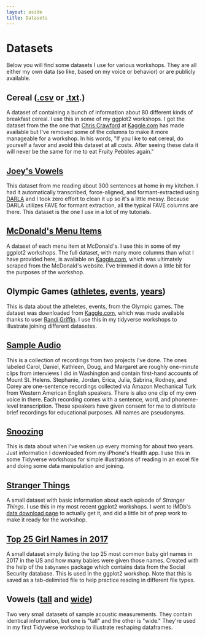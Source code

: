 ```yaml
---
layout: aside
title: Datasets
---
```


Datasets
========

Below you will find some datasets I use for various workshops. They are all either my own data (so like, based on my voice or behavior) or are publicly available.

## Cereal ([.csv](/data/cereal.csv) or [.txt](/data/cereal.txt).)

A dataset of containing a bunch of information about 80 different kinds of breakfast cereal. I use this in some of my ggplot2 workshops. I got the dataset from the the one that [Chris Crawford](https://www.kaggle.com/crawford) at [Kaggle.com](https://www.kaggle.com/crawford/80-cereals) has made available but I've removed some of the columns to make it more manageable for a workshop. In his words, "If you like to eat cereal, do yourself a favor and avoid this dataset at all costs. After seeing these data it will never be the same for me to eat Fruity Pebbles again."

## [Joey's Vowels](/data/joey.csv)

This dataset from me reading about 300 sentences at home in my kitchen. I had it automatically transcribed, force-aligned, and formant-extracted using [DARLA](http://darla.dartmouth.edu) and I took zero effort to clean it up so it's a little messy. Because DARLA utilizes FAVE for formant extraction, all the typical FAVE columns are there. This dataset is the one I use in a lot of my tutorials.

## [McDonald's Menu Items](/data/menu.csv)

A dataset of each menu item at McDonald's. I use this in some of my ggplot2 workshops. The full dataset, with many more columns than what I have provided here, is available on [Kaggle.com](https://www.kaggle.com/mcdonalds/nutrition-facts), which was ultimately scraped from the McDonald's website. I've trimmed it down a little bit for the purposes of the workshop.

## Olympic Games ([athletes](/data/athletes.csv), [events](/data/events.csv), [years](/data/years.csv))

This is data about the atheletes, events, from the Olympic games. The dataset was downloaded from [Kaggle.com](https://www.kaggle.com/heesoo37/120-years-of-olympic-history-athletes-and-results), which was made available thanks to user [Randi Griffin](https://www.kaggle.com/heesoo37). I use this in my tidyverse workshops to illustrate joining different datasetes. 

## [Sample Audio](/data/sample_audio.zip)

This is a collection of recordings from two projects I've done. The ones labeled Carol, Daniel, Kathleen, Doug, and Margaret are roughly one-minute clips from interviews I did in Washington and contain first-hand accounts of Mount St. Helens. Stephanie, Jordan, Erica, Julia, Sabrina, Rodney, and Corey are one-sentence recordings collected via Amazon Mechanical Turk from Western American English speakers. There is also one clip of my own voice in there. Each recording comes with a sentence, word, and phoneme-level transcription. These speakers have given consent for me to distribute brief recordings for educational purposes. All names are pseudonyms.

## [Snoozing](/data/snoozing.xlsx)

This is data about when I've woken up every morning for about two years. Just information I downloaded from my iPhone's Health app. I use this in some Tidyverse workshops for simple illustrations of reading in an excel file and doing some data manipulation and joining. 

## [Stranger Things](/data/stranger.csv)

A small dataset with basic information about each episode of *Stranger Things*. I use this in my most recent ggplot2 workshops. I went to IMDb's [data download page](https://www.imdb.com/interfaces/) to actually get it, and did a little bit of prep work to make it ready for the workshop.

## [Top 25 Girl Names in 2017](/data/girlnames.txt)

A small dataset simply listing the top 25 most common baby girl names in 2017 in the US and how many babies were given those names. Created with the help of the `babynames` package which contains data from the Social Security database. This is used in the ggplot2 workshop. Note that this is saved as a tab-delimited file to help practice reading in different file types.

## Vowels ([tall](/data/vowels_tall.csv) and [wide](/data/vowels_wide.csv))

Two very small datasets of sample acoustic measurements. They contain identical information, but one is "tall" and the other is "wide." They're used in my first Tidyverse workshop to illustrate reshaping dataframes.